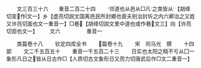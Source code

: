 <!-- { "loadSidebar": true } -->
　　文三百三十六　　重音二百二十四
　　邻道也从邑从□凡之类皆从【胡绛切变作文一】乡【虚亮切説文国离邑民所封郷也啬夫别治封圻之内六卿治之又姓又许亮切面也文一重音一】□巷【胡绛切説文里中道也或作巷文三】向【许亮切靣也文一】
　　文六　　　　　重音一

　　类篇卷十八
　　钦定四库全书
　　篇卷十九
　　宋　司马光　撰
　　十四部
　　文二千五百五十
　　重音一千五百二十三
　　日实也太阳之精不亏从囗一象形凡日之皆从日古作□【人质切古文象形日又而力切唐武后作□文二重音一】
